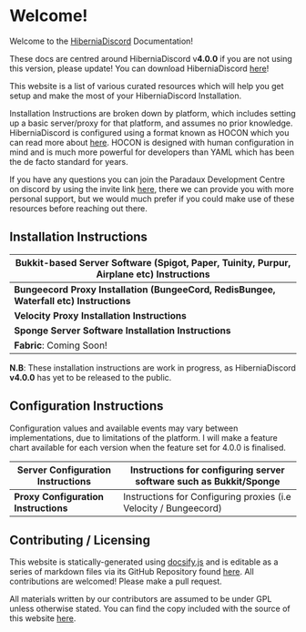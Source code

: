 # Welcome!

Welcome to the [HiberniaDiscord](https://hiberniadiscord.paradaux.io) Documentation! 

These docs are centred around HiberniaDiscord v**4.0.0** if you are not using this version, please update! You can download HiberniaDiscord [here](/#/downloads)!

This website is a list of various curated resources which will help you get setup and make the most of your HiberniaDiscord Installation.

Installation Instructions are broken down by platform, which includes setting up a basic server/proxy for that platform, and assumes no prior knowledge. HiberniaDiscord is configured using a format known as HOCON which you can read more about [here](https://github.com/lightbend/config/blob/master/HOCON.md). HOCON is designed with human configuration in mind and is much more powerful for developers than YAML which has been the de facto standard for years.

If you have any questions you can join the Paradaux Development Centre on discord by using the invite link [here](https://paradaux.io/discord), there we can provide you with more personal support, but we would much prefer if you could make use of these resources before reaching out there. 

## Installation Instructions

| Bukkit-based Server Software (Spigot, Paper, Tuinity, Purpur, Airplane etc) Instructions |
| ------------------------------------------------------------ |
| **Bungeecord Proxy Installation (BungeeCord, RedisBungee, Waterfall etc) Instructions** |
| **Velocity Proxy Installation Instructions**                 |
| **Sponge Server Software Installation Instructions**         |
| **Fabric**: Coming Soon!                                     |

**N.B**: These installation instructions are work in progress, as HiberniaDiscord **v4.0.0** has yet to be released to the public. 

## Configuration Instructions

Configuration values and available events may vary between implementations, due to limitations of the platform. I will make a feature chart available for each version when the feature set for 4.0.0 is finalised. 

| Server Configuration Instructions    | Instructions for configuring server software such as Bukkit/Sponge |
| ------------------------------------ | ------------------------------------------------------------ |
| **Proxy Configuration Instructions** | Instructions for Configuring proxies (i.e Velocity / Bungeecord) |



## Contributing / Licensing

This website is statically-generated using [docsify.js](https://docsify.js.org/#/) and is editable as a series of markdown files via its GitHub Repository found [here](https://github.com/ParadauxIO/HiberniaDiscord-docs). All contributions are welcomed! Please make a pull request. 



All materials written by our contributors are assumed to be under GPL unless otherwise stated. You can find the copy included with the source of this website [here](/LICENSE.md).